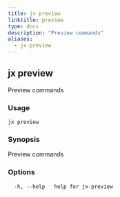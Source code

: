 ```yaml
---
title: jx preview
linktitle: preview
type: docs
description: "Preview commands"
aliases:
  - jx-preview
---
```


## jx preview

Preview commands

### Usage

```
jx preview
```

### Synopsis

Preview commands

### Options

```
  -h, --help   help for jx-preview
```

